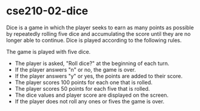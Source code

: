 # cse210-02-dice
Dice is a game in which the player seeks to earn as many points as possible by repeatedly rolling five dice and accumulating the score until they are no longer able to continue.
Dice is played according to the following rules.

The game is played with five dice.
- The player is asked, "Roll dice?" at the beginning of each turn.
- If the player answers "n" or no, the game is over.
- If the player answers "y" or yes, the points are added to their score.
- The player scores 100 points for each one that is rolled.
- The player scores 50 points for each five that is rolled.
- The dice values and player score are displayed on the screen.
- If the player does not roll any ones or fives the game is over.
